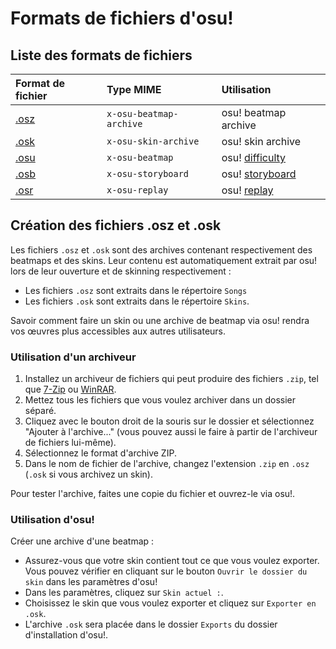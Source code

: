 # Formats de fichiers d'osu!

## Liste des formats de fichiers

| Format de fichier | Type MIME | Utilisation |
| :-- | :-- | :-- |
| [.osz](/wiki/osu!_File_Formats/Osz_(file_format)) | `x-osu-beatmap-archive` | osu! beatmap archive |
| [.osk](/wiki/osu!_File_Formats/Osk_(file_format)) | `x-osu-skin-archive` | osu! skin archive |
| [.osu](/wiki/osu!_File_Formats/Osu_(file_format)) | `x-osu-beatmap` | osu! [difficulty](/wiki/Beatmap/Difficulty) |
| [.osb](/wiki/osu!_File_Formats/Osb_(file_format)) | `x-osu-storyboard` | osu! [storyboard](/wiki/Storyboard/Scripting) |
| [.osr](/wiki/osu!_File_Formats/Osr_(file_format)) | `x-osu-replay` | osu! [replay](/wiki/Gameplay/Replay) |

## Création des fichiers .osz et .osk

Les fichiers `.osz` et `.osk` sont des archives contenant respectivement des beatmaps et des skins. Leur contenu est automatiquement extrait par osu! lors de leur ouverture et de skinning respectivement :

- Les fichiers `.osz` sont extraits dans le répertoire `Songs` 
- Les fichiers `.osk` sont extraits dans le répertoire `Skins`.

Savoir comment faire un skin ou une archive de beatmap via osu! rendra vos œuvres plus accessibles aux autres utilisateurs.

### Utilisation d'un archiveur

1. Installez un archiveur de fichiers qui peut produire des fichiers `.zip`, tel que [7-Zip](https://www.7-zip.org) ou [WinRAR](https://www.win-rar.com).
2. Mettez tous les fichiers que vous voulez archiver dans un dossier séparé.
3. Cliquez avec le bouton droit de la souris sur le dossier et sélectionnez "Ajouter à l'archive..." (vous pouvez aussi le faire à partir de l'archiveur de fichiers lui-même).
4. Sélectionnez le format d'archive ZIP.
5. Dans le nom de fichier de l'archive, changez l'extension `.zip` en `.osz` (`.osk` si vous archivez un skin).

Pour tester l'archive, faites une copie du fichier et ouvrez-le via osu!.

### Utilisation d'osu!

Créer une archive d'une beatmap :

- Assurez-vous que votre skin contient tout ce que vous voulez exporter. Vous pouvez vérifier en cliquant sur le bouton `Ouvrir le dossier du skin` dans les paramètres d'osu!
- Dans les paramètres, cliquez sur `Skin actuel :`.
- Choisissez le skin que vous voulez exporter et cliquez sur `Exporter en .osk`.
- L'archive `.osk` sera placée dans le dossier `Exports` du dossier d'installation d'osu!.
